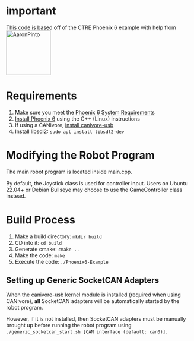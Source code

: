# important
This code is based off of the CTRE Phoenix 6 example with help from [<img alt="AaronPinto" src="https://github.com/AaronPinto.png?size=120" width="120px"/>](https://github.com/AaronPinto)

# Requirements

1. Make sure you meet the [Phoenix 6 System Requirements](https://v6.docs.ctr-electronics.com/en/stable/docs/installation/requirements.html)
1. [Install Phoenix 6](https://v6.docs.ctr-electronics.com/en/stable/docs/installation/installation-nonfrc.html) using the C++ (Linux) instructions
2. If using a CANivore, [install canivore-usb](https://v6.docs.ctr-electronics.com/en/stable/docs/canivore/canivore-setup.html#linux-non-frc)
3. Install libsdl2: `sudo apt install libsdl2-dev`

# Modifying the Robot Program

The main robot program is located inside main.cpp.

By default, the Joystick class is used for controller input. Users on Ubuntu 22.04+ or Debian Bullseye may choose to use the GameController class instead.

# Build Process

 1. Make a build directory: `mkdir build`
 2. CD into it: `cd build`
 3. Generate cmake: `cmake ..`
 4. Make the code: `make`
 5. Execute the code: `./Phoenix6-Example`

## Setting up Generic SocketCAN Adapters

When the canivore-usb kernel module is installed (required when using CANivore), **all** SocketCAN adapters will be automatically started by the robot program.

However, if it is not installed, then SocketCAN adapters must be manually brought up before running the robot program using `./generic_socketcan_start.sh [CAN interface (default: can0)]`.
